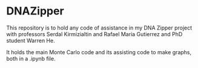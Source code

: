 # DNAZipper
This repository is to hold any code of assistance in my DNA Zipper project with professors Serdal Kirmizialtin and Rafael Maria Gutierrez and PhD student Warren He.

It holds the main Monte Carlo code and its assisting code to make graphs, both in a .ipynb file.
